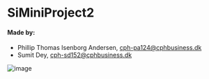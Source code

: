 # SiMiniProject2

#### Made by: ####

* Phillip Thomas Isenborg Andersen, cph-pa124@cphbusiness.dk
* Sumit Dey, cph-sd152@cphbusiness.dk

![image](https://user-images.githubusercontent.com/55355481/194023767-03228bd7-06a5-41da-843f-0b829fb1ef81.png)
